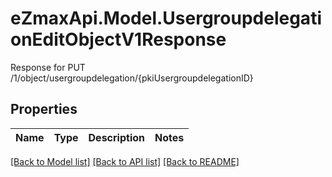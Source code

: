 # eZmaxApi.Model.UsergroupdelegationEditObjectV1Response
Response for PUT /1/object/usergroupdelegation/{pkiUsergroupdelegationID}

## Properties

Name | Type | Description | Notes
------------ | ------------- | ------------- | -------------

[[Back to Model list]](../README.md#documentation-for-models) [[Back to API list]](../README.md#documentation-for-api-endpoints) [[Back to README]](../README.md)

